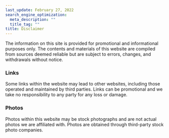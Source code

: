 ```yaml
---
last_update: February 27, 2022
search_engine_optimization:
  meta_description: ""
  title_tag: ""
title: Disclaimer
---
```

The information on this site is provided for promotional and informational purposes only. The contents and materials of this website are compiled from sources deemed reliable but are subject to errors, changes, and withdrawals without notice.

### Links

Some links within the website may lead to other websites, including those operated and maintained by third parties. Links can be promotional and we take no responsibility to any party for any loss or damage.

### Photos

Photos within this website may be stock photographs and are not actual photos we are affiliated with. Photos are obtained through third-party stock photo companies.&nbsp;

